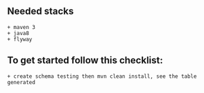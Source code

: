 ## Needed stacks
    + maven 3
    + java8
    + flyway

## To get started follow this checklist:
    + create schema testing then mvn clean install, see the table generated
   
